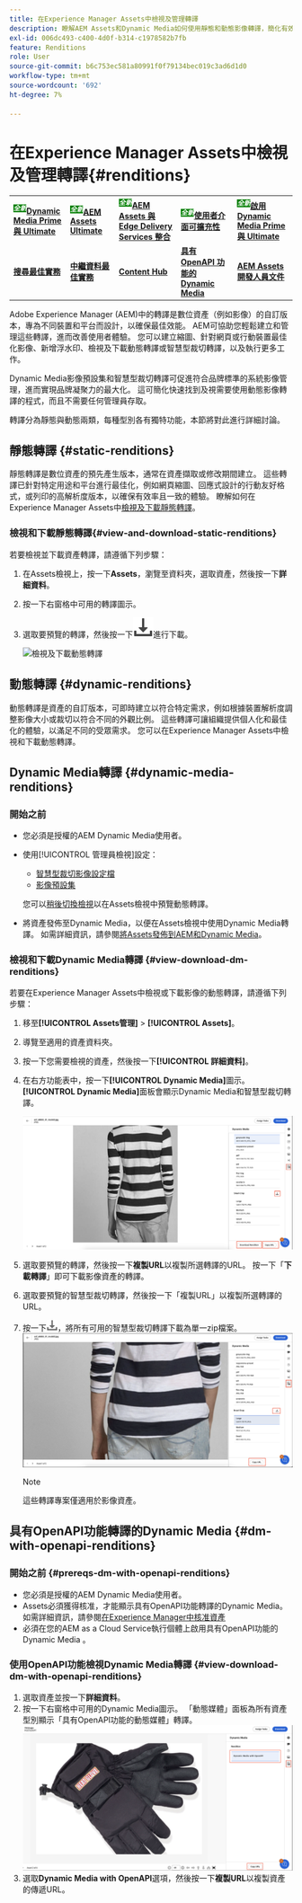 ```yaml
---
title: 在Experience Manager Assets中檢視及管理轉譯
description: 瞭解AEM Assets和Dynamic Media如何使用靜態和動態影像轉譯，簡化有效的影像管理。
exl-id: 006dc493-c400-4d0f-b314-c1978582b7fb
feature: Renditions
role: User
source-git-commit: b6c753ec581a80991f0f79134bec019c3ad6d1d0
workflow-type: tm+mt
source-wordcount: '692'
ht-degree: 7%

---
```


# 在Experience Manager Assets中檢視及管理轉譯{#renditions}

<table>
    <tr>
        <td>
            <sup style= "background-color:#008000; color:#FFFFFF; font-weight:bold"><i>全新</i></sup><a href="/help/assets/dynamic-media/dm-prime-ultimate.md"><b>Dynamic Media Prime 與 Ultimate</b></a>
        </td>
        <td>
            <sup style= "background-color:#008000; color:#FFFFFF; font-weight:bold"><i>全新</i></sup><a href="/help/assets/assets-ultimate-overview.md"><b>AEM Assets Ultimate</b></a>
        </td>
        <td>
            <sup style= "background-color:#008000; color:#FFFFFF; font-weight:bold"><i>全新</i></sup><a href="/help/assets/integrate-aem-assets-edge-delivery-services.md"><b>AEM Assets 與 Edge Delivery Services 整合</b></a>
        </td>
        <td>
            <sup style= "background-color:#008000; color:#FFFFFF; font-weight:bold"><i>全新</i></sup><a href="/help/assets/aem-assets-view-ui-extensibility.md"><b>使用者介面可擴充性</b></a>
        </td>
          <td>
            <sup style= "background-color:#008000; color:#FFFFFF; font-weight:bold"><i>全新</i></sup><a href="/help/assets/dynamic-media/enable-dynamic-media-prime-and-ultimate.md"><b>啟用 Dynamic Media Prime 與 Ultimate</b></a>
        </td>
    </tr>
    <tr>
        <td>
            <a href="/help/assets/search-best-practices.md"><b>搜尋最佳實務</b></a>
        </td>
        <td>
            <a href="/help/assets/metadata-best-practices.md"><b>中繼資料最佳實務</b></a>
        </td>
        <td>
            <a href="/help/assets/product-overview.md"><b>Content Hub</b></a>
        </td>
        <td>
            <a href="/help/assets/dynamic-media-open-apis-overview.md"><b>具有 OpenAPI 功能的 Dynamic Media</b></a>
        </td>
        <td>
            <a href="https://developer.adobe.com/experience-cloud/experience-manager-apis/"><b>AEM Assets 開發人員文件</b></a>
        </td>
    </tr>
</table>

Adobe Experience Manager (AEM)中的轉譯是數位資產（例如影像）的自訂版本，專為不同裝置和平台而設計，以確保最佳效能。 AEM可協助您輕鬆建立和管理這些轉譯，進而改善使用者體驗。 您可以建立縮圖、針對網頁或行動裝置最佳化影像、新增浮水印、檢視及下載動態轉譯或智慧型裁切轉譯，以及執行更多工作。

Dynamic Media影像預設集和智慧型裁切轉譯可促進符合品牌標準的系統影像管理，進而實現品牌凝聚力的最大化。 這可簡化快速找到及視需要使用動態影像轉譯的程式，而且不需要任何管理員存取。

轉譯分為靜態與動態兩類，每種型別各有獨特功能，本節將對此進行詳細討論。

## 靜態轉譯 {#static-renditions}

靜態轉譯是數位資產的預先產生版本，通常在資產擷取或修改期間建立。 這些轉譯已針對特定用途和平台進行最佳化，例如網頁縮圖、回應式設計的行動友好格式，或列印的高解析度版本，以確保有效率且一致的體驗。
瞭解如何在Experience Manager Assets中[檢視及下載靜態轉譯](#view-and-download-static-renditions)。

### 檢視和下載靜態轉譯{#view-and-download-static-renditions}

若要檢視並下載資產轉譯，請遵循下列步驟：

1. 在Assets檢視上，按一下&#x200B;**Assets**，瀏覽至資料夾，選取資產，然後按一下&#x200B;**詳細資料**。
1. 按一下右窗格中可用的轉譯圖示。
1. 選取要預覽的轉譯，然後按一下![下載圖示](/help/assets/assets/download-icon.svg)進行下載。

   ![檢視及下載動態轉譯](/help/assets/assets/view-download-static-rendition.png)

## 動態轉譯 {#dynamic-renditions}

動態轉譯是資產的自訂版本，可即時建立以符合特定需求，例如根據裝置解析度調整影像大小或裁切以符合不同的外觀比例。
這些轉譯可讓組織提供個人化和最佳化的體驗，以滿足不同的受眾需求。 您可以在Experience Manager Assets中檢視和下載動態轉譯。

## Dynamic Media轉譯 {#dynamic-media-renditions}

### 開始之前

* 您必須是授權的AEM Dynamic Media使用者。
* 使用[!UICONTROL 管理員檢視]設定：
   * [智慧型裁切影像設定檔](/help/assets/dynamic-media/image-profiles.md#creating-image-profiles)
   * [影像預設集](/help/assets/dynamic-media/managing-image-presets.md)

  您可以[稍後切換檢視](/help/assets/assets-view-introduction.md#how-to-access-assets-view)以在Assets檢視中預覽動態轉譯。
* 將資產發佈至Dynamic Media，以便在Assets檢視中使用Dynamic Media轉譯。 如需詳細資訊，請參閱[將Assets發佈到AEM和Dynamic Media](https://experienceleague.adobe.com/zh-hant/docs/experience-manager-cloud-service/content/assets/assets-view/publish-assets-to-aem-and-dm)。


### 檢視和下載Dynamic Media轉譯 {#view-download-dm-renditions}

若要在Experience Manager Assets中檢視或下載影像的動態轉譯，請遵循下列步驟：

1. 移至&#x200B;**[!UICONTROL Assets管理]** > **[!UICONTROL Assets]**。

1. 導覽至適用的資產資料夾。

1. 按一下您需要檢視的資產，然後按一下&#x200B;**[!UICONTROL 詳細資料]**。

1. 在右方功能表中，按一下&#x200B;**[!UICONTROL Dynamic Media]**&#x200B;圖示。 **[!UICONTROL Dynamic Media]**&#x200B;面板會顯示Dynamic Media和智慧型裁切轉譯。

   ![動態轉譯](/help/assets/assets/dm-scene7-renditions.png)
   <!-- ![dynamic renditions](assets/preset_smart_crop_view.png) -->

1. 選取要預覽的轉譯，然後按一下&#x200B;**複製URL**&#x200B;以複製所選轉譯的URL。 按一下「**下載轉譯**」即可下載影像資產的轉譯。
1. 選取要預覽的智慧型裁切轉譯，然後按一下「複製URL」**&#x200B;**&#x200B;以複製所選轉譯的URL。
1. 按一下![下載圖示](assets/do-not-localize/download-icon.png)，將所有可用的智慧型裁切轉譯下載為單一zip檔案。
   ![下載圖示](/help/assets/assets/smartcrop-rendition.png)

   >[!NOTE]
   >
   >這些轉譯專案僅適用於影像資產。

## 具有OpenAPI功能轉譯的Dynamic Media {#dm-with-openapi-renditions}

### 開始之前 {#prereqs-dm-with-openapi-renditions}

* 您必須是授權的AEM Dynamic Media使用者。
* Assets必須獲得核准，才能顯示具有OpenAPI功能轉譯的Dynamic Media。 如需詳細資訊，請參閱[在Experience Manager中核准資產](/help/assets/approve-assets.md#copy-delivery-url-approved-assets)
* 必須在您的AEM as a Cloud Service執行個體上啟用具有OpenAPI功能的Dynamic Media 。

### 使用OpenAPI功能檢視Dynamic Media轉譯 {#view-download-dm-with-openapi-renditions}

1. 選取資產並按一下&#x200B;**詳細資料**。
1. 按一下右窗格中可用的Dynamic Media圖示。 「動態媒體」面板為所有資產型別顯示「具有OpenAPI功能的動態媒體」轉譯。
   ![下載圖示](/help/assets/assets/dm-with-open-api-copy-url.png)
1. 選取&#x200B;**Dynamic Media with OpenAPI**&#x200B;選項，然後按一下&#x200B;**複製URL**&#x200B;以複製資產的傳遞URL。


